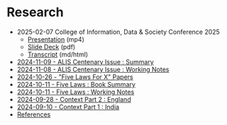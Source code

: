 # Research
- 2025-02-07 College of Information, Data & Society Conference 2025
  - [Presentation](https://drive.google.com/file/d/1sbXPhAWmVCjUNnsus2KaDmNk0Ha-P_CI/view?usp=drive_link) (mp4)
  - [Slide Deck](./cids-2025/Devin-Smith-CIDS-2025-Five-Laws.pdf) (pdf)
  - [Transcript](./cids-2025/Devin-Smith-CIDS-2025-Five-Laws) (md/html)
- [2024-11-09 - ALIS Centenary Issue : Summary](./2024-11-09)
- [2024-11-08 - ALIS Centenary Issue : Working Notes](./2024-11-08)
- [2024-10-26 - "Five Laws For X" Papers](./2024-10-26)
- [2024-10-11 - Five Laws : Book Summary](./2024-10-14)
- [2024-10-11 - Five Laws : Working Notes](./2024-10-11)
- [2024-09-28 - Context Part 2 : England](./2024-09-28)
- [2024-09-10 - Context Part 1 : India](./2024-09-10)
- [References](./references)
